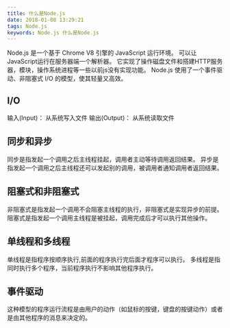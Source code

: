 ```yaml
---
title: 什么是Node.js
date: 2018-01-08 13:29:21
tags: Node.js
keywords: Node.js 什么是Node.js
---
```


Node.js 是一个基于 Chrome V8 引擎的 JavaScript 运行环境。 可以让JavaScript运行在服务器端一个解析器。
它实现了操作磁盘文件和搭建HTTP服务器，模块，操作系统进程等一些以前js没有实现功能。
Node.js 使用了一个事件驱动、非阻塞式 I/O 的模型，使其轻量又高效。
<!-- more -->

## I/O
输入(Input)： 从系统写入文件
输出(Output)： 从系统读取文件

## 同步和异步
同步是指发起一个调用之后主线程挂起，调用者主动等待调用返回结果。
异步是指发起一个调用之后主线程还可以发起别的调用，被调用者通知调用者返回结果。

## 阻塞式和非阻塞式
非阻塞式是指发起一个调用不会阻塞主线程的执行，非阻塞式是实现异步的前提。
阻塞式是指发起一个调用主线程是被挂起，调用完成后才可以执行其他操作。

## 单线程和多线程
单线程是指程序按顺序执行,前面的程序执行完后面才程序可以执行。
多线程是指同时执行多个程序，当前程序执行不影响其他程序执行。

## 事件驱动
这种模型的程序运行流程是由用户的动作（如鼠标的按键，键盘的按键动作）或者是由其他程序的消息来决定的。
